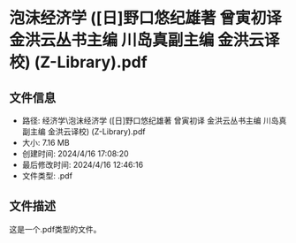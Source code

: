 ﻿# 泡沫经济学 ([日]野口悠纪雄著  曾寅初译  金洪云丛书主编  川岛真副主编  金洪云译校) (Z-Library).pdf

## 文件信息
- 路径: 经济学\泡沫经济学 ([日]野口悠纪雄著  曾寅初译  金洪云丛书主编  川岛真副主编  金洪云译校) (Z-Library).pdf
- 大小: 7.16 MB
- 创建时间: 2024/4/16 17:08:20
- 最后修改时间: 2024/4/16 12:46:16
- 文件类型: .pdf

## 文件描述
这是一个.pdf类型的文件。

